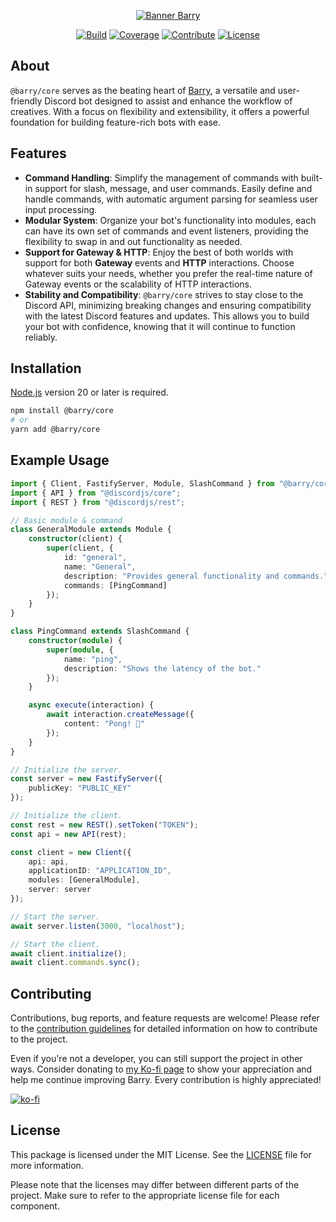 <!-- Header -->
<div align="center">

[![Banner Barry][banner]][link-repo]

[![Build][badge-build]][link-build]
[![Coverage][badge-coverage]][link-coverage]
[![Contribute][badge-contribute]][link-contributing]
[![License][badge-license]][link-license]

</div>

<!-- Main Content -->
## About
`@barry/core` serves as the beating heart of [Barry](/apps/barry/), a versatile and user-friendly Discord bot designed to assist and enhance the workflow of creatives. With a focus on 
flexibility and extensibility, it offers a powerful foundation for building feature-rich bots with ease.

## Features
- **Command Handling**: Simplify the management of commands with built-in support for slash, message, and user commands. Easily define and handle commands, with automatic argument parsing for seamless user input processing.
- **Modular System**: Organize your bot's functionality into modules, each can have its own set of commands and event listeners, providing the flexibility to swap in and out functionality as needed.
- **Support for Gateway & HTTP**: Enjoy the best of both worlds with support for both **Gateway** events and **HTTP** interactions. Choose whatever suits your needs, whether you prefer the real-time nature of Gateway events or the scalability of HTTP interactions.
- **Stability and Compatibility**: `@barry/core` strives to stay close to the Discord API, minimizing breaking changes and ensuring compatibility with the latest Discord features and updates. This allows you to build your bot with confidence, knowing that it will continue to function reliably.


## Installation
[Node.js](https://nodejs.org/en/download) version 20 or later is required.
```sh
npm install @barry/core
# or
yarn add @barry/core
```

## Example Usage
```ts
import { Client, FastifyServer, Module, SlashCommand } from "@barry/core";
import { API } from "@discordjs/core";
import { REST } from "@discordjs/rest";

// Basic module & command
class GeneralModule extends Module {
    constructor(client) {
        super(client, {
            id: "general",
            name: "General",
            description: "Provides general functionality and commands.",
            commands: [PingCommand]
        });
    }
}

class PingCommand extends SlashCommand {
    constructor(module) {
        super(module, {
            name: "ping",
            description: "Shows the latency of the bot."
        });
    }

    async execute(interaction) {
        await interaction.createMessage({
            content: "Pong! 🏓"
        });
    }
}

// Initialize the server.
const server = new FastifyServer({
    publicKey: "PUBLIC_KEY"
});

// Initialize the client.
const rest = new REST().setToken("TOKEN");
const api = new API(rest);

const client = new Client({
    api: api,
    applicationID: "APPLICATION_ID",
    modules: [GeneralModule],
    server: server
});

// Start the server.
await server.listen(3000, "localhost");

// Start the client.
await client.initialize();
await client.commands.sync();
```

## Contributing
Contributions, bug reports, and feature requests are welcome! Please refer to the [contribution guidelines][link-contributing] for detailed information on how to contribute to the project.

Even if you're not a developer, you can still support the project in other ways. Consider donating to [my Ko-fi page][link-kofi] to show your appreciation and help me continue improving Barry. Every contribution is highly appreciated!

[![ko-fi][badge-kofi]][link-kofi]

## License
This package is licensed under the MIT License. See the [LICENSE][link-license] file for more information.

Please note that the licenses may differ between different parts of the project. Make sure to refer to the appropriate license file for each component.

<!-- Image References -->
[badge-build]:https://img.shields.io/github/actions/workflow/status/HeadTriXz/Barry/test.yml?branch=main&style=for-the-badge
[badge-coverage]:https://img.shields.io/codecov/c/github/HeadTriXz/Barry?style=for-the-badge&flag=core
[badge-contribute]:https://img.shields.io/badge/contributions-welcome-orange.svg?style=for-the-badge
[badge-kofi]:https://ko-fi.com/img/githubbutton_sm.svg
[badge-license]:https://img.shields.io/badge/license-MIT-blue.svg?style=for-the-badge
[banner]:https://github.com/HeadTriXz/Barry/assets/32986761/72d2c27d-925c-465f-a6a3-fe836e86fad6

<!-- Badge References -->
[link-build]:https://github.com/HeadTriXz/Barry/actions
[link-coverage]:https://codecov.io/gh/HeadTriXz/Barry

<!-- Links -->
[link-contributing]:https://github.com/HeadTriXz/Barry/blob/main/.github/CONTRIBUTING.md
[link-kofi]:https://ko-fi.com/headtrixz
[link-license]:https://github.com/HeadTriXz/Barry/blob/main/LICENSE
[link-repo]: https://github.com/HeadTriXz/Barry
